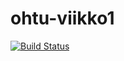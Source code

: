 # ohtu-viikko1

[![Build Status](https://travis-ci.org/Laakeri/ohtu-viikko1.svg?branch=master)](https://travis-ci.org/Laakeri/ohtu-viikko1)
